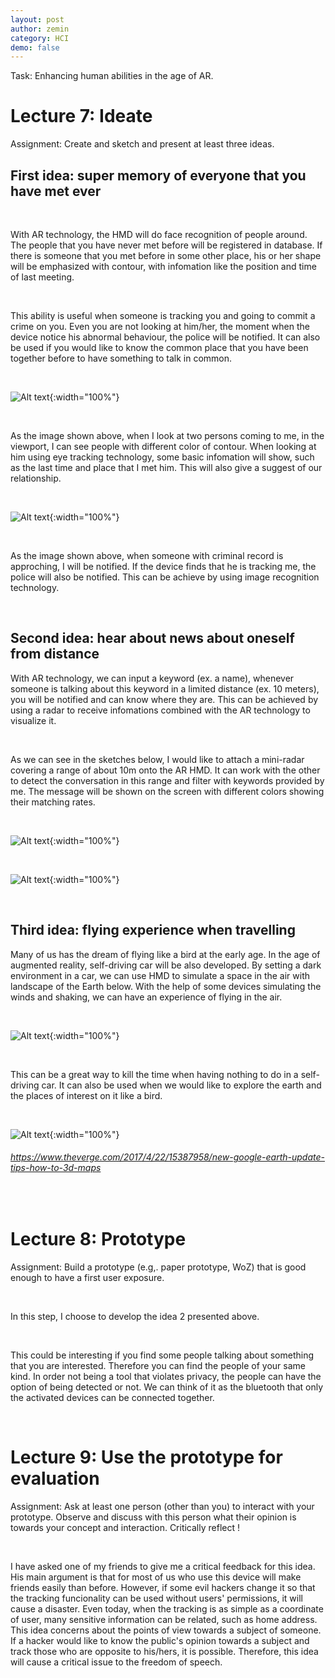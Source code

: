 ```yaml
---
layout: post
author: zemin 
category: HCI
demo: false 
---
```


Task: Enhancing human abilities in the age of AR.

# Lecture 7: Ideate

Assignment: Create and sketch and present at least three ideas.

## First idea: super memory of everyone that you have met ever

&nbsp;

With AR technology, the HMD will do face recognition of people around. The people that you have never met before will be registered in database. If there is someone that you met before in some other place, his or her shape will be emphasized with contour, with infomation like the position and time of last meeting.

&nbsp;

This ability is useful when someone is tracking you and going to commit a crime on you. Even you are not looking at him/her, the moment when the device notice his abnormal behaviour, the police will be notified. It can also be used if you would like to know the common place that you have been together before to have something to talk in common.

&nbsp;

![Alt text](https://raw.githubusercontent.com/zemin-xu/zemin-xu.github.io/master/assets/images/hci_lecture/idea1_1.jpg " "){:width="100%"}

&nbsp;

As the image shown above, when I look at two persons coming to me, in the viewport, I can see people with different color of contour. When looking at him using eye tracking technology, some basic infomation will show, such as the last time and place that I met him. This will also give a suggest of our relationship.

&nbsp;

![Alt text](https://raw.githubusercontent.com/zemin-xu/zemin-xu.github.io/master/assets/images/hci_lecture/idea1_2.jpg " "){:width="100%"}

&nbsp;

As the image shown above, when someone with criminal record is approching, I will be notified. If the device finds that he is tracking me, the police will also be notified. This can be achieve by using image recognition technology.

&nbsp;

## Second idea: hear about news about oneself from distance

With AR technology, we can input a keyword (ex. a name), whenever someone is talking about this keyword in a limited distance (ex. 10 meters), you will be notified and can know where they are. This can be achieved by using a radar to receive infomations combined with the AR technology to visualize it.

&nbsp;

As we can see in the sketches below, I would like to attach a mini-radar covering a range of about 10m onto the AR HMD. It can work with the other to detect the conversation in this range and filter with keywords provided by me. The message will be shown on the screen with different colors showing their matching rates.

&nbsp;

![Alt text](https://raw.githubusercontent.com/zemin-xu/zemin-xu.github.io/master/assets/images/hci_lecture/idea2_1.jpg "paper sketch for device"){:width="100%"}

&nbsp;

![Alt text](https://raw.githubusercontent.com/zemin-xu/zemin-xu.github.io/master/assets/images/hci_lecture/idea2_2.jpg "functionality"){:width="100%"}

&nbsp;

## Third idea: flying experience when travelling

Many of us has the dream of flying like a bird at the early age. In the age of augmented reality, self-driving car will be also developed. By setting a dark environment in a car, we can use HMD to simulate a space in the air with landscape of the Earth below. With the help of some devices simulating the winds and shaking, we can have an experience of flying in the air.

&nbsp;

![Alt text](https://raw.githubusercontent.com/zemin-xu/zemin-xu.github.io/master/assets/images/hci_lecture/idea3.jpg " "){:width="100%"}

&nbsp;

This can be a great way to kill the time when having nothing to do in a self-driving car. It can also be used when we would like to explore the earth and the places of interest on it like a bird.

&nbsp;

![Alt text](https://raw.githubusercontent.com/zemin-xu/zemin-xu.github.io/master/assets/images/hci_lecture/google_earth.png " "){:width="100%"}

###### https://www.theverge.com/2017/4/22/15387958/new-google-earth-update-tips-how-to-3d-maps

&nbsp;

# Lecture 8: Prototype

Assignment: Build a prototype (e.g,. paper prototype, WoZ) that is good enough to have a first user exposure.

&nbsp;

In this step, I choose to develop the idea 2 presented above.

&nbsp;

This could be interesting if you find some people talking about something that you are interested. Therefore you can find the people of your same kind. In order not being a tool that violates privacy, the people can have the option of being detected or not. We can think of it as the bluetooth that only the activated devices can be connected together.

&nbsp;

# Lecture 9: Use the prototype for evaluation

Assignment: Ask at least one person (other than you) to interact with your prototype. Observe and discuss with this person what their opinion is towards your concept and interaction. Critically reflect !

&nbsp;

I have asked one of my friends to give me a critical feedback for this idea. His main argument is that for most of us who use this device will make friends easily than before. However, if some evil hackers change it so that the tracking funcionality can be used without users' permissions, it will cause a disaster. Even today, when the tracking is as simple as a coordinate of user, many sensitive information can be related, such as home address. This idea concerns about the points of view towards a subject of someone. If a hacker would like to know the public's opinion towards a subject and track those who are opposite to his/hers, it is possible. Therefore, this idea will cause a critical issue to the freedom of speech.

&nbsp;
